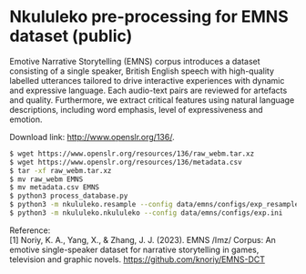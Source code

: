 # Nkululeko pre-processing for EMNS dataset (public)


Emotive Narrative Storytelling (EMNS) corpus introduces a dataset consisting of a single speaker, British English speech with high-quality labelled utterances tailored to drive interactive experiences with dynamic and expressive language. Each audio-text pairs are reviewed for artefacts and quality. Furthermore, we extract critical features using natural language descriptions, including word emphasis, level of expressiveness and emotion. 


Download link: http://www.openslr.org/136/.

```bash
$ wget https://www.openslr.org/resources/136/raw_webm.tar.xz
$ wget https://www.openslr.org/resources/136/metadata.csv
$ tar -xf raw_webm.tar.xz
$ mv raw_webm EMNS
$ mv metadata.csv EMNS
$ python3 process_database.py
$ python3 -m nkululeko.resample --config data/emns/configs/exp_resample.ini
$ python3 -m nkululeko.nkululeko --config data/emns/configs/exp.ini
```


Reference:  
[1] Noriy, K. A., Yang, X., & Zhang, J. J. (2023). EMNS /Imz/ Corpus: An emotive single-speaker dataset for narrative storytelling in games, television and graphic novels. https://github.com/knoriy/EMNS-DCT